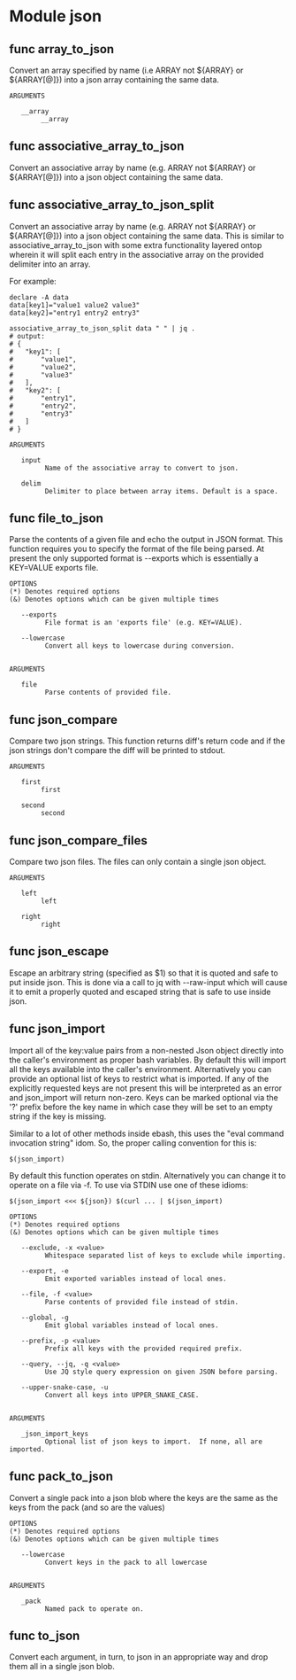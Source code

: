 # Module json


## func array_to_json

Convert an array specified by name (i.e ARRAY not ${ARRAY} or ${ARRAY[@]}) into a json array containing the same data.

```Groff
ARGUMENTS

   __array
        __array

```

## func associative_array_to_json

Convert an associative array by name (e.g. ARRAY not ${ARRAY} or ${ARRAY[@]}) into a json object containing the same
data.

## func associative_array_to_json_split

Convert an associative array by name (e.g. ARRAY not ${ARRAY} or ${ARRAY[@]}) into a json object containing the same
data. This is similar to associative_array_to_json with some extra functionality layered ontop wherein it will split
each entry in the associative array on the provided delimiter into an array.

For example:

    declare -A data
    data[key1]="value1 value2 value3"
    data[key2]="entry1 entry2 entry3"

    associative_array_to_json_split data " " | jq .
    # output:
    # {
    #   "key1": [
    #       "value1",
    #       "value2",
    #       "value3"
    #   ],
    #   "key2": [
    #       "entry1",
    #       "entry2",
    #       "entry3"
    #   ]
    # }

```Groff
ARGUMENTS

   input
         Name of the associative array to convert to json.

   delim
         Delimiter to place between array items. Default is a space.

```

## func file_to_json

Parse the contents of a given file and echo the output in JSON format. This function requires you to specify the format
of the file being parsed. At present the only supported format is --exports which is essentially a KEY=VALUE exports
file.

```Groff
OPTIONS
(*) Denotes required options
(&) Denotes options which can be given multiple times

   --exports
         File format is an 'exports file' (e.g. KEY=VALUE).

   --lowercase
         Convert all keys to lowercase during conversion.


ARGUMENTS

   file
         Parse contents of provided file.

```

## func json_compare

Compare two json strings. This function returns diff's return code and if the json strings don't compare the diff
will be printed to stdout.

```Groff
ARGUMENTS

   first
        first

   second
        second

```

## func json_compare_files

Compare two json files.  The files can only contain a single json object.

```Groff
ARGUMENTS

   left
        left

   right
        right

```

## func json_escape

Escape an arbitrary string (specified as $1) so that it is quoted and safe to put inside json. This is done via a call
to jq with --raw-input which will cause it to emit a properly quoted and escaped string that is safe to use inside
json.

## func json_import

Import all of the key:value pairs from a non-nested Json object directly into the caller's environment as proper bash
variables. By default this will import all the keys available into the caller's environment. Alternatively you can
provide an optional list of keys to restrict what is imported. If any of the explicitly requested keys are not present
this will be interpreted as an error and json_import will return non-zero. Keys can be marked optional via the '?'
prefix before the key name in which case they will be set to an empty string if the key is missing.

Similar to a lot of other  methods inside ebash, this uses the "eval command invocation string" idom. So, the proper
calling convention for this is:

    $(json_import)

By default this function operates on stdin. Alternatively you can change it to operate on a file via -f. To use via
STDIN use one of these idioms:

    $(json_import <<< ${json}) $(curl ... | $(json_import)

```Groff
OPTIONS
(*) Denotes required options
(&) Denotes options which can be given multiple times

   --exclude, -x <value>
         Whitespace separated list of keys to exclude while importing.

   --export, -e
         Emit exported variables instead of local ones.

   --file, -f <value>
         Parse contents of provided file instead of stdin.

   --global, -g
         Emit global variables instead of local ones.

   --prefix, -p <value>
         Prefix all keys with the provided required prefix.

   --query, --jq, -q <value>
         Use JQ style query expression on given JSON before parsing.

   --upper-snake-case, -u
         Convert all keys into UPPER_SNAKE_CASE.


ARGUMENTS

   _json_import_keys
         Optional list of json keys to import.  If none, all are imported.
```

## func pack_to_json

Convert a single pack into a json blob where the keys are the same as the keys from the pack (and so are the values)

```Groff
OPTIONS
(*) Denotes required options
(&) Denotes options which can be given multiple times

   --lowercase
         Convert keys in the pack to all lowercase


ARGUMENTS

   _pack
         Named pack to operate on.

```

## func to_json

Convert each argument, in turn, to json in an appropriate way and drop them all in a single json blob.
